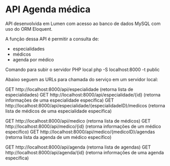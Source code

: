 # API Agenda médica

API desenvolvida em Lumen com acesso ao banco de dados MySQL com uso do ORM Eloquent.

A função dessa API é permitir a consulta de:
- especialidades
- médicos
- agenda por médico

Comando para subir o servidor PHP local
php -S localhost:8000 -t public

Abaixo seguem as URLs para chamada do serviço em um servidor local:

GET http://localhost:8000/api/especialidade  (retorna lista de especialidades)
GET http://localhost:8000/api/especialidade/{id} (retorna informações de uma especialidade específica)
GET http://localhost:8000/api/especialidade/{especialidadeID}/medicos (retorna lista de médicos de uma especialidade específica)

GET http://localhost:8000/api/medico (retorna lista de médicos)
GET http://localhost:8000/api/medico/{id} (retorna informações de um médico específico)
GET http://localhost:8000/api/medico/{medicoID}/agendas (retorna lista da agenda de um médico específico)

GET http://localhost:8000/api/agenda (retorna lista de agendas)
GET http://localhost:8000/api/agenda/{id} (retorna informações de uma agenda específica)




